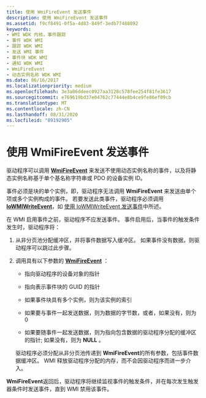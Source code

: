 ```yaml
---
title: 使用 WmiFireEvent 发送事件
description: 使用 WmiFireEvent 发送事件
ms.assetid: f9cf8491-0f5a-4d83-849f-3edb77488092
keywords:
- WMI WDK 内核，事件跟踪
- 事件 WDK WMI
- 跟踪 WDK WMI
- 发送 WMI 事件
- 事件块 WDK WMI
- 通知 WDK WMI
- WmiFireEvent
- 动态实例名称 WDK WMI
ms.date: 06/16/2017
ms.localizationpriority: medium
ms.openlocfilehash: 3e3a06ddeec0927aa3128c578fee254f81fe3617
ms.sourcegitcommit: e769619bd37e04762c77444e8b4ce9fe86ef09cb
ms.translationtype: MT
ms.contentlocale: zh-CN
ms.lasthandoff: 08/31/2020
ms.locfileid: "89192905"
---
```

# <a name="sending-an-event-with-wmifireevent"></a>使用 WmiFireEvent 发送事件





驱动程序可以调用 [**WmiFireEvent**](/windows-hardware/drivers/ddi/wmilib/nf-wmilib-wmifireevent) 来发送不使用动态实例名称的事件，以及将静态实例名称基于单个基名称字符串或 PDO 的设备实例 ID。

事件必须是块的单个实例，即，驱动程序无法调用 **WmiFireEvent** 来发送由单个项或多个实例构成的事件。 若要发送此类事件，驱动程序必须调用 [**IoWMIWriteEvent**](/windows-hardware/drivers/ddi/wdm/nf-wdm-iowmiwriteevent)，如 [使用 IoWMIWriteEvent 发送事件](sending-an-event-with-iowmiwriteevent.md)中所述。

在 WMI 启用事件之前，驱动程序不应发送事件。 事件启用后，当事件的触发条件发生时，驱动程序将：

1.  从非分页池分配缓冲区，并将事件数据写入缓冲区。 如果事件没有数据，则驱动程序可以跳过此步骤。

2.  调用具有以下参数的 [**WmiFireEvent**](/windows-hardware/drivers/ddi/wmilib/nf-wmilib-wmifireevent) ：

    -   指向驱动程序的设备对象的指针

    -   指向表示事件块的 GUID 的指针

    -   如果事件块具有多个实例，则为该实例的索引

    -   如果要与事件一起发送数据，则为数据的字节数，或者，如果没有，则为0

    -   如果要随事件一起发送数据，则为指向包含数据的驱动程序分配的缓冲区的指针; 如果没有，则为 **NULL** 。

    驱动程序必须分配从非分页池传递到 **WmiFireEvent**的所有参数，包括事件数据缓冲区。 WMI 释放驱动程序分配的内存，而不会因驱动程序而进一步介入。

**WmiFireEvent**返回后，驱动程序将继续监视事件的触发条件，并在每次发生触发器条件时发送事件，直到 WMI 禁用该事件。

 

